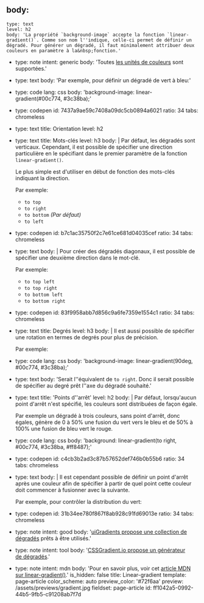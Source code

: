 body:
  -
    type: text
    level: h2
    body: 'La propriété `background-image` accepte la fonction `linear-gradient()`. Comme son nom l''indique, celle-ci permet de définir un dégradé. Pour générer un dégradé, il faut minimalement attribuer deux couleurs en paramètre à la&nbsp;fonction.'
  -
    type: note
    intent: generic
    body: 'Toutes [les unités de couleurs](unites-de-couleur) sont supportées.'
  -
    type: text
    body: 'Par exemple, pour définir un dégradé de vert à bleu:'
  -
    type: code
    lang: css
    body: 'background-image: linear-gradient(#00c774, #3c38ba);'
  -
    type: codepen
    id: 7437a9ae59c7408a09dc5cb0894a6021
    ratio: 34
    tabs: chromeless
  -
    type: text
    title: Orientation
    level: h2
  -
    type: text
    title: Mots-clés
    level: h3
    body: |
      Par défaut, les dégradés sont verticaux. Cependant, il est possible de spécifier une direction particulière en le spécifiant dans le premier paramètre de la fonction `linear-gradient()`. 
      
      Le plus simple est d'utiliser en début de fonction des mots-clés indiquant la&nbsp;direction.
      
      Par exemple:
      
      - `to top`
      - `to right`
      - `to bottom` _(Par défaut)_
      - `to left`
  -
    type: codepen
    id: b7c1ac35750f2c7e61ce681d04035cef
    ratio: 34
    tabs: chromeless
  -
    type: text
    body: |
      Pour créer des dégradés diagonaux, il est possible de spécifier une deuxième direction dans le mot-clé.
      
      Par exemple:
      
      - `to top left`
      - `to top right`
      - `to bottom left`
      - `to bottom right`
  -
    type: codepen
    id: 83f9958abb7d856c9a6fe7359e1554c1
    ratio: 34
    tabs: chromeless
  -
    type: text
    title: Degrés
    level: h3
    body: |
      Il est aussi possible de spécifier une rotation en termes de degrés pour plus de&nbsp;précision.
      
      Par exemple:
  -
    type: code
    lang: css
    body: 'background-image: linear-gradient(90deg, #00c774, #3c38ba);'
  -
    type: text
    body: 'Serait l''équivalent de&nbsp;`to right`. Donc il serait possible de spécifier au degré prêt l''axe du dégradé&nbsp;souhaité.'
  -
    type: text
    title: 'Points d''arrêt'
    level: h2
    body: |
      Par défaut, lorsqu'aucun point d'arrêt n'est spécifié, les couleurs sont distribuées de façon&nbsp;égale. 
      
      Par exemple un dégradé à trois&nbsp;couleurs, sans point d'arrêt, donc égales,&nbsp;génère de 0 à 50% une fusion du vert vers le bleu et de 50% à 100% une fusion de bleu vert le&nbsp;rouge.
  -
    type: code
    lang: css
    body: 'background: linear-gradient(to right, #00c774, #3c38ba, #ff8487);'
  -
    type: codepen
    id: c4cb3b2ad3c87b57652def746b0b55b6
    ratio: 34
    tabs: chromeless
  -
    type: text
    body: |
      Il est cependant possible de définir un point d'arrêt après une couleur afin de spécifier à partir de quel point cette couleur doit commencer à fusionner avec la&nbsp;suivante.
      
      Par exemple, pour contrôler la distribution du&nbsp;vert:
  -
    type: codepen
    id: 31b34ee780f867f8ab928c91fd69013e
    ratio: 34
    tabs: chromeless
  -
    type: note
    intent: good
    body: '[uiGradients propose une collection de dégradés](https://uigradients.com/) prêts à être&nbsp;utilisés.'
  -
    type: note
    intent: tool
    body: '[CSSGradient.io propose un générateur de&nbsp;dégradés](https://cssgradient.io/).'
  -
    type: note
    intent: mdn
    body: 'Pour en savoir plus, voir cet [article MDN sur linear-gradient()](https://developer.mozilla.org/fr/docs/Web/CSS/linear-gradient()).'
is_hidden: false
title: Linear-gradient
template: page-article
color_scheme: auto
preview_color: '#72f6aa'
preview: /assets/previews/gradient.jpg
fieldset: page-article
id: ff1042a5-0992-44b5-9fb5-c91208ab7f7d
